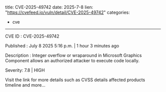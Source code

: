  
title: CVE-2025-49742
date: 2025-7-8
lien: "https://cvefeed.io/vuln/detail/CVE-2025-49742"
categories:
  - cve
---

CVE ID : CVE-2025-49742

Published :  July 8
2025
5:16 p.m. | 1 hour
3 minutes ago

Description : Integer overflow or wraparound in Microsoft Graphics Component allows an authorized attacker to execute code locally.

Severity: 7.8 | HIGH

Visit the link for more details
such as CVSS details
affected products
timeline
and more...
